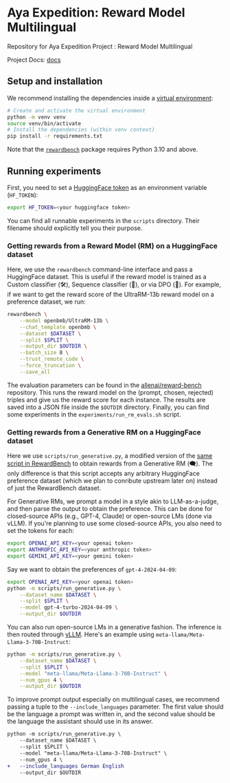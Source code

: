 # Aya Expedition: Reward Model Multilingual

Repository for Aya Expedition Project : Reward Model Multilingual

Project Docs: [docs](https://docs.google.com/document/d/11l7Mb60JMRpdJpp9-B7VjWOF4FshBdjzY0FDOTq9sMk/edit?usp=sharing)

## Setup and installation

We recommend installing the dependencies inside a [virtual environment](https://docs.python.org/3/library/venv.html):

```sh
# Create and activate the virtual environment
python -m venv venv
source venv/bin/activate
# Install the dependencies (within venv context)
pip install -r requirements.txt
```

Note that the [`rewardbench`](https://pypi.org/project/rewardbench/) package requires Python 3.10 and above.

## Running experiments

First, you need to set a [HuggingFace token](https://huggingface.co/settings/tokens) as an environment variable (`HF_TOKEN`):

```sh
export HF_TOKEN=<your huggingface token>
```

You can find all runnable experiments in the `scripts` directory.
Their filename should explicitly tell you their purpose. 

### Getting rewards from a Reward Model (RM) on a HuggingFace dataset

Here, we use the `rewardbench` command-line interface and pass a HuggingFace dataset.
This is useful if the reward model is trained as a Custom classifier (🛠️), Sequence classifier (🔢), or via DPO (🎯).
For example, if we want to get the reward score of the UltraRM-13b reward model on a preference dataset, we run:

```sh
rewardbench \
    --model openbmb/UltraRM-13b \
    --chat_template openbmb \
    --dataset $DATASET \
    --split $SPLIT \
    --output_dir $OUTDIR \
    --batch_size 8 \
    --trust_remote_code \
    --force_truncation \
    --save_all 
```

The evaluation parameters can be found in the [allenai/reward-bench](https://github.com/allenai/reward-bench/blob/main/scripts/configs/eval_configs.yaml) repository.
This runs the reward model on the (prompt, chosen, rejected) triples and give us the reward score for each instance.
The results are saved into a JSON file inside the `$OUTDIR` directory.
Finally, you can find some experiments in the `experiments/run_rm_evals.sh` script.

### Getting rewards from a Generative RM on a HuggingFace dataset

Here we use `scripts/run_generative.py`, a modified version of the [same script in RewardBench](https://github.com/allenai/reward-bench/blob/main/scripts/run_generative.py) to obtain rewards from a Generative RM (🗨️).
The only difference is that this script accepts any arbitrary HuggingFace preference dataset (which we plan to conribute upstream later on) instead of just the RewardBench dataset.

For Generative RMs, we prompt a model in a style akin to LLM-as-a-judge, and then parse the output to obtain the preference.
This can be done for closed-source APIs (e.g., GPT-4, Claude) or open-source LMs (done via vLLM).
If you're planning to use some closed-source APIs, you also need to set the tokens for each:

```sh
export OPENAI_API_KEY=<your openai token>
export ANTHROPIC_API_KEY=<your anthropic token>
export GEMINI_API_KEY=<your gemini token>
```

Say we want to obtain the preferences of `gpt-4-2024-04-09`:

```sh
export OPENAI_API_KEY=<your openai token>
python -m scripts/run_generative.py \
    --dataset_name $DATASET \
    --split $SPLIT \
    --model gpt-4-turbo-2024-04-09 \
    --output_dir $OUTDIR 
```

You can also run open-source LMs in a generative fashion. 
The inference is then routed through [vLLM](https://github.com/vllm-project/vllm).
Here's an example using `meta-llama/Meta-Llama-3-70B-Instruct`:

```sh
python -m scripts/run_generative.py \
    --dataset_name $DATASET \
    --split $SPLIT \
    --model "meta-llama/Meta-Llama-3-70B-Instruct" \
    --num_gpus 4 \
    --output_dir $OUTDIR
```

To improve prompt output especially on multilingual cases, we recommend passing a tuple to the `--include_languages` parameter.
The first value should be the language a prompt was written in, and the second value should be the language the assistant should use in its answer.

```diff
python -m scripts/run_generative.py \
    --dataset_name $DATASET \
    --split $SPLIT \
    --model "meta-llama/Meta-Llama-3-70B-Instruct" \
    --num_gpus 4 \
+   --include_languages German English
    --output_dir $OUTDIR
```